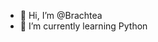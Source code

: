 - 👋 Hi, I’m @Brachtea
- 🌱 I’m currently learning Python

<!---
Brachtea/Brachtea is a ✨ special ✨ repository because its `README.md` (this file) appears on your GitHub profile.
You can click the Preview link to take a look at your changes.
--->
